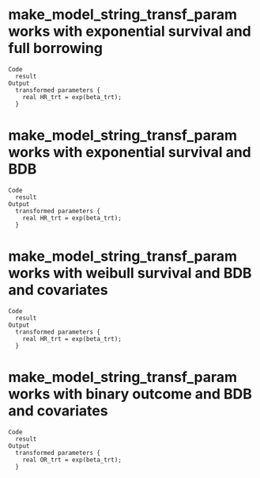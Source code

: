 # make_model_string_transf_param works with exponential survival and full borrowing

    Code
      result
    Output
      transformed parameters {
        real HR_trt = exp(beta_trt);
      }

# make_model_string_transf_param works with exponential survival and BDB

    Code
      result
    Output
      transformed parameters {
        real HR_trt = exp(beta_trt);
      }

# make_model_string_transf_param works with weibull survival and BDB and covariates

    Code
      result
    Output
      transformed parameters {
        real HR_trt = exp(beta_trt);
      }

# make_model_string_transf_param works with binary outcome and BDB  and covariates

    Code
      result
    Output
      transformed parameters {
        real OR_trt = exp(beta_trt);
      }

